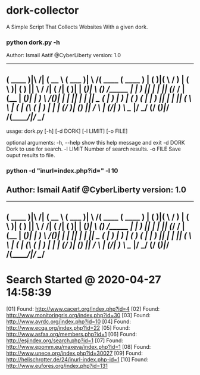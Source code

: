 # dork-collector
A Simple Script That Collects Websites With a given dork. 

### python dork.py -h

Author: Ismail Aatif @CyberLiberty                      version: 1.0
 _______                ______   _______  _        _______  _______
(  ____ )|\     /|     (  __  \ (  ___  )| \    /\(  ____ \(  ____ )
| (    )|( \   / )     | (  \  )| (   ) ||  \  / /| (    \/| (    )|
| (____)| \ (_) /_____ | |   ) || |   | ||  (_/ / | (__    | (____)|
|  _____)  \   /(_____)| |   | || |   | ||   _ (  |  __)   |     __)
| (         ) (        | |   ) || |   | ||  ( \ \ | (      | (\ (
| )         | |        | (__/  )| (___) ||  /  \ \| (____/\| ) \ \__
|/          \_/        (______/ (_______)|_/    \/(_______/|/   \__/
----------------------------------------------------------------------
usage: dork.py [-h] [-d DORK] [-l LIMIT] [-o FILE]

optional arguments:
  -h, --help  show this help message and exit
  -d DORK     Dork to use for search.
  -l LIMIT    Number of search results.
  -o FILE     Save ouput results to file.

### python -d "inurl=index.php?id=" -l 10
 
Author: Ismail Aatif @CyberLiberty                      version: 1.0
----------------------------------------------------------------------
 _______                ______   _______  _        _______  _______
(  ____ )|\     /|     (  __  \ (  ___  )| \    /\(  ____ \(  ____ )
| (    )|( \   / )     | (  \  )| (   ) ||  \  / /| (    \/| (    )|
| (____)| \ (_) /_____ | |   ) || |   | ||  (_/ / | (__    | (____)|
|  _____)  \   /(_____)| |   | || |   | ||   _ (  |  __)   |     __)
| (         ) (        | |   ) || |   | ||  ( \ \ | (      | (\ (
| )         | |        | (__/  )| (___) ||  /  \ \| (____/\| ) \ \__
|/          \_/        (______/ (_______)|_/    \/(_______/|/   \__/
----------------------------------------------------------------------
Search Started @ 2020-04-27 14:58:39
====================================
[01] Found: http://www.cacert.org/index.php?id=4
[02] Found: http://www.monitoringris.org/index.php?id=30
[03] Found: http://www.avrdc.org/index.php?id=10
[04] Found: http://www.ecqa.org/index.php?id=22
[05] Found: http://www.asfaa.org/members.php?id=1
[06] Found: http://esjindex.org/search.php?id=1
[07] Found: http://www.epomm.eu/maxeva/index.php?id=1
[08] Found: http://www.unece.org/index.php?id=30027
[09] Found: http://helischrotter.de/24/inurl-index.php-id=1
[10] Found: http://www.eufores.org/index.php?id=131
